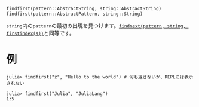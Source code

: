 ```
findfirst(pattern::AbstractString, string::AbstractString)
findfirst(pattern::AbstractPattern, string::String)
```

`string`内の`pattern`の最初の出現を見つけます。[`findnext(pattern, string, firstindex(s))`](@ref)と同等です。

# 例

```jldoctest
julia> findfirst("z", "Hello to the world") # 何も返さないが、REPLには表示されない

julia> findfirst("Julia", "JuliaLang")
1:5
```
